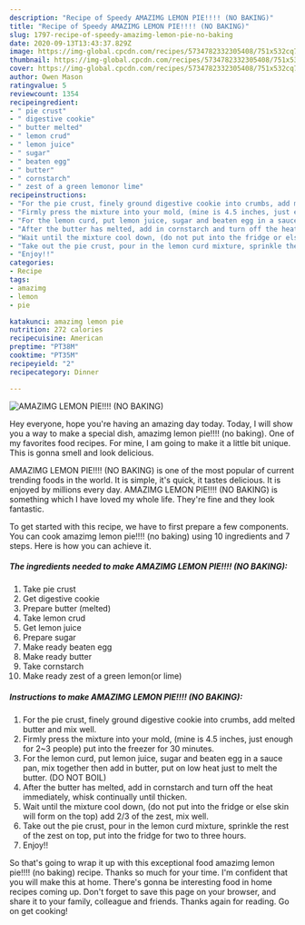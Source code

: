 ```yaml
---
description: "Recipe of Speedy AMAZIMG LEMON PIE!!!! (NO BAKING)"
title: "Recipe of Speedy AMAZIMG LEMON PIE!!!! (NO BAKING)"
slug: 1797-recipe-of-speedy-amazimg-lemon-pie-no-baking
date: 2020-09-13T13:43:37.829Z
image: https://img-global.cpcdn.com/recipes/5734782332305408/751x532cq70/amazimg-lemon-pie-no-baking-recipe-main-photo.jpg
thumbnail: https://img-global.cpcdn.com/recipes/5734782332305408/751x532cq70/amazimg-lemon-pie-no-baking-recipe-main-photo.jpg
cover: https://img-global.cpcdn.com/recipes/5734782332305408/751x532cq70/amazimg-lemon-pie-no-baking-recipe-main-photo.jpg
author: Owen Mason
ratingvalue: 5
reviewcount: 1354
recipeingredient:
- " pie crust"
- " digestive cookie"
- " butter melted"
- " lemon crud"
- " lemon juice"
- " sugar"
- " beaten egg"
- " butter"
- " cornstarch"
- " zest of a green lemonor lime"
recipeinstructions:
- "For the pie crust, finely ground digestive cookie into crumbs, add melted butter and mix well."
- "Firmly press the mixture into your mold, (mine is 4.5 inches, just enough for 2~3 people) put into the freezer for 30 minutes."
- "For the lemon curd, put lemon juice, sugar and beaten egg in a sauce pan, mix together then add in butter, put on low heat just to melt the butter. (DO NOT BOIL)"
- "After the butter has melted, add in cornstarch and turn off the heat immediately, whisk continually until thicken."
- "Wait until the mixture cool down, (do not put into the fridge or else skin will form on the top) add 2/3 of the zest, mix well."
- "Take out the pie crust, pour in the lemon curd mixture, sprinkle the rest of the zest on top, put into the fridge for two to three hours."
- "Enjoy!!"
categories:
- Recipe
tags:
- amazimg
- lemon
- pie

katakunci: amazimg lemon pie 
nutrition: 272 calories
recipecuisine: American
preptime: "PT38M"
cooktime: "PT35M"
recipeyield: "2"
recipecategory: Dinner

---
```



![AMAZIMG LEMON PIE!!!! (NO BAKING)](https://img-global.cpcdn.com/recipes/5734782332305408/751x532cq70/amazimg-lemon-pie-no-baking-recipe-main-photo.jpg)

Hey everyone, hope you're having an amazing day today. Today, I will show you a way to make a special dish, amazimg lemon pie!!!! (no baking). One of my favorites food recipes. For mine, I am going to make it a little bit unique. This is gonna smell and look delicious.

AMAZIMG LEMON PIE!!!! (NO BAKING) is one of the most popular of current trending foods in the world. It is simple, it's quick, it tastes delicious. It is enjoyed by millions every day. AMAZIMG LEMON PIE!!!! (NO BAKING) is something which I have loved my whole life. They're fine and they look fantastic.




To get started with this recipe, we have to first prepare a few components. You can cook amazimg lemon pie!!!! (no baking) using 10 ingredients and 7 steps. Here is how you can achieve it.

<!--inarticleads1-->

##### The ingredients needed to make AMAZIMG LEMON PIE!!!! (NO BAKING):

1. Take  pie crust
1. Get  digestive cookie
1. Prepare  butter (melted)
1. Take  lemon crud
1. Get  lemon juice
1. Prepare  sugar
1. Make ready  beaten egg
1. Make ready  butter
1. Take  cornstarch
1. Make ready  zest of a green lemon(or lime)




<!--inarticleads2-->

##### Instructions to make AMAZIMG LEMON PIE!!!! (NO BAKING):

1. For the pie crust, finely ground digestive cookie into crumbs, add melted butter and mix well.
1. Firmly press the mixture into your mold, (mine is 4.5 inches, just enough for 2~3 people) put into the freezer for 30 minutes.
1. For the lemon curd, put lemon juice, sugar and beaten egg in a sauce pan, mix together then add in butter, put on low heat just to melt the butter. (DO NOT BOIL)
1. After the butter has melted, add in cornstarch and turn off the heat immediately, whisk continually until thicken.
1. Wait until the mixture cool down, (do not put into the fridge or else skin will form on the top) add 2/3 of the zest, mix well.
1. Take out the pie crust, pour in the lemon curd mixture, sprinkle the rest of the zest on top, put into the fridge for two to three hours.
1. Enjoy!!




So that's going to wrap it up with this exceptional food amazimg lemon pie!!!! (no baking) recipe. Thanks so much for your time. I'm confident that you will make this at home. There's gonna be interesting food in home recipes coming up. Don't forget to save this page on your browser, and share it to your family, colleague and friends. Thanks again for reading. Go on get cooking!
